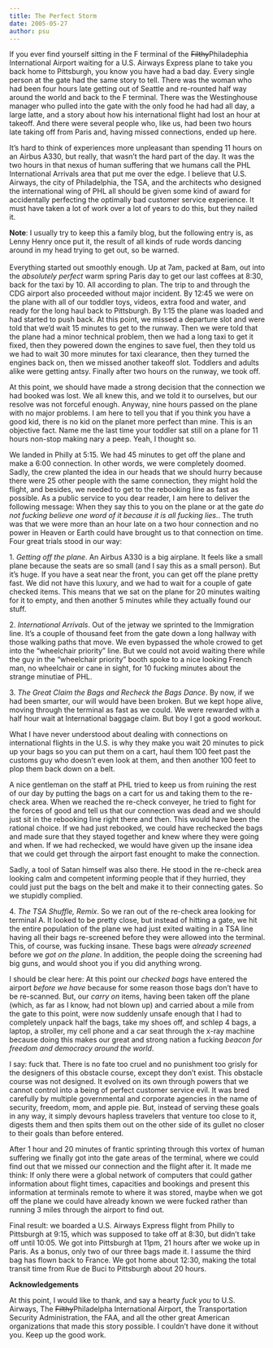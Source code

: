 ```yaml
---
title: The Perfect Storm
date: 2005-05-27
author: psu
---
```


<p>If you ever find yourself sitting in the F terminal of the <strike>Filthy</strike>Philadephia International Airport waiting for a U.S. Airways Express plane to take you back home to Pittsburgh, you know you have had  a bad day. Every single person at the gate had the same story to tell. There was the woman who had been four hours late getting out of Seattle and re-rounted half way around the world and back to the F terminal. There was the Westinghouse manager who pulled into the gate with the only food he had had all day, a large latte, and a story about how his international flight had lost an hour at takeoff. And there were several people who, like us, had been two hours late taking off from Paris and, having missed connections, ended up here.</p>
<p>It&#8217;s hard to think of experiences more unpleasant than spending 11 hours on an Airbus A330, but really, that wasn&#8217;t the hard part of the day. It was the two hours in that nexus of human suffering that we humans call the PHL International Arrivals area that put me over the edge. I believe that U.S. Airways, the city of Philadelphia, the TSA, and the architects who designed the international wing of PHL all should be given some kind of award for accidentally perfecting the optimally bad customer service experience. It must have taken a lot of work over a lot of years to do this, but they nailed it.</p>
<p><strong>Note</strong>: I usually try to keep this a family blog, but the following entry is, as Lenny Henry once put it, the result of all kinds of rude words dancing around in my head trying to get out, so be warned.<br />
<span id="more-385"></span><br />
Everything started out smoothly enough. Up at 7am, packed at 8am, out into the <em>absolutely perfect</em> warm spring Paris day to get our last coffees at 8:30, back for the taxi by 10. All according to plan. The trip to and through the CDG airport also proceeded without major incident. By 12:45 we were on the plane with all of our toddler toys, videos, extra food and water, and ready for the long haul back to Pittsburgh. By 1:15 the plane was loaded and had started to push back. At this point, we missed a departure slot and were told that we&#8217;d wait 15 minutes to get to the runway. Then we were told that the plane had a minor technical problem, then we had a long taxi to get it fixed, then they powered down the engines to save fuel, then they told us we had to wait 30 more minutes for taxi clearance, then they turned the engines back on, then we missed another takeoff slot.  Toddlers and adults alike were getting antsy.  Finally after two hours on the runway, we took off.</p>
<p>At this point, we should have made a strong decision that the connection we had booked was lost. We all knew this, and we told it to ourselves, but our resolve was not forceful enough. Anyway, nine hours passed on the plane with no major problems. I am here to tell you that if you think you have a good kid, there is no kid on the planet more perfect than mine. This is an objective fact. Name me the last time your toddler sat still on a plane for 11 hours non-stop making nary a peep. Yeah, I thought so.</p>
<p>We landed in Philly at 5:15. We had 45 minutes to get off the plane and make a 6:00 connection. In other words, we were completely doomed. Sadly, the crew planted the idea in our heads that we should hurry because there were 25 other people with the same connection, they might hold the flight, and besides, we needed to get to the rebooking line as fast as possible. As a public service to you dear reader, I am here to deliver the following message: When they say this to you on the plane or at the gate <em>do not fucking believe one word of it because it is all fucking lies.</em>. The truth was that we were more than an hour late on a two hour connection and no power in Heaven or Earth could have brought us to that connection on time. Four great trials stood in our way:</p>
<p>1. <em>Getting off the plane</em>. An Airbus A330 is a big airplane. It feels like a small plane because the seats are so small (and I say this as a small person). But it&#8217;s huge. If you have a seat near the front, you can get off the plane pretty fast. We did not have this luxury, and we had to wait for a couple of gate checked items. This means that we sat on the plane for 20 minutes waiting for it to empty, and then another 5 minutes while they actually found our stuff.</p>
<p>2. <em>International Arrivals</em>. Out of the jetway we sprinted to the Immigration line. It&#8217;s a couple of thousand feet from the gate down a long hallway with those walking paths that move. We even bypassed the whole crowed to get into the &#8220;wheelchair priority&#8221; line. But we could not avoid waiting there while the guy in the &#8220;wheelchair priority&#8221; booth spoke to a nice looking French man, no wheelchair or cane in sight, for 10 fucking minutes about the strange minutiae of PHL.</p>
<p>3. <em>The Great Claim the Bags and Recheck the Bags Dance</em>. By now, if we had been smarter, our will would have been broken. But we kept hope alive, moving through the terminal as fast as we could. We were rewarded with a half hour wait at International baggage claim. But boy I got a good workout.</p>
<p>What I have never understood about dealing with connections on international flights in the U.S. is why they make you wait 20 minutes to pick up your bags so you can put them on a cart, haul them 100 feet past the customs guy who doesn&#8217;t even look at them, and then another 100 feet to plop them back down on a belt.</p>
<p>A nice gentleman on the staff at PHL tried to keep us from ruining the rest of our day by putting the bags on a cart for us and taking them to the re-check area. When we reached the re-check conveyer, he tried to fight for the forces of good and tell us that our connection was dead and we should just sit in the rebooking line right there and then. This would have been the rational choice. If we had just rebooked, we could have rechecked the bags and made sure that they stayed together and knew where they were going and when. If we had rechecked, we would have given up the insane idea that we could get through the airport fast enought to make the connection.</p>
<p>Sadly, a tool of Satan himself was also there. He stood in the re-check area looking calm and competent informing people that if they hurried, they could just put the bags on the belt and make it to their connecting gates. So we stupidly complied.</p>
<p>4. <em>The TSA Shuffle, Remix</em>. So we ran out of the re-check area looking for terminal A. It looked to be pretty close, but instead of hitting a gate, we hit the entire population of the plane we had just exited waiting in a TSA line having all their bags re-screened before they were allowed into the terminal. This, of course, was fucking insane. These bags were <em>already screened</em> before we <em>got on the plane</em>. In addition, the people doing the screening had big guns, and would shoot you if you did anything wrong.</p>
<p>I should be clear here: At this point our <em>checked bags</em> have entered the airport <em>before we have</em> because for some reason those bags don&#8217;t have to be re-scanned. But, our <em>carry on</em> items, having been taken off the plane (which, as far as I know, had not blown up) and carried about a mile from the gate to this point, were now suddenly unsafe enough that I had to completely unpack half the bags, take my shoes off, and schlep 4 bags, a laptop, a stroller, my cell phone and a car seat through the x-ray machine because doing this makes our great and strong nation a fucking <em>beacon for  freedom and democracy around the world</em>.</p>
<p>I say: fuck that.  There is no fate too cruel and no punishment too grisly for the designers of this obstacle course, except they don&#8217;t exist. This obstacle course was not designed. It evolved on its own through powers that we cannot control into a being of perfect customer service evil. It was bred carefully by multiple governmental and corporate agencies in the name of security, freedom, mom, and apple pie. But, instead of serving these goals in any way, it simply devours hapless travelers that venture too close to it, digests them and then spits them out on the other side of its gullet no closer to their goals than before entered.</p>
<p>After 1 hour and 20 minutes of frantic sprinting through this vortex of human suffering we finally got into the gate areas of the terminal, where we could find out that we missed our connection and the flight after it. It made me think: If only there were a global network of computers that could gather information about flight times, capacities and bookings and present this information at terminals remote to where it was stored, maybe when we got off the plane we could have already known we were fucked rather than running 3 miles through the airport to find out.</p>
<p>Final result: we boarded a U.S. Airways Express flight from Philly to Pittsburgh at 9:15, which was supposed to take off at 8:30, but didn&#8217;t take off until 10:05. We got into Pittsburgh at 11pm,  21 hours after we woke up in Paris. As a bonus, only two of our three bags made it. I assume the third bag has flown back to France. We got home about 12:30, making the total transit time from Rue de Buci to Pittsburgh about 20 hours.</p>

<p><strong>Acknowledgements</strong></p>
<p>At this point, I would like to thank, and say a hearty <em>fuck you</em> to U.S. Airways, The <strike>Filthy</strike>Philadelpha International Airport, the Transportation Security Administration, the FAA, and all the other great American organizations that made this story possible. I couldn&#8217;t have done it without you. Keep up the good work.</p>
